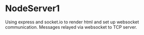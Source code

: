 NodeServer1
===========

Using express and socket.io to render html and set up websocket communication.  Messages relayed via websocket to TCP server.
